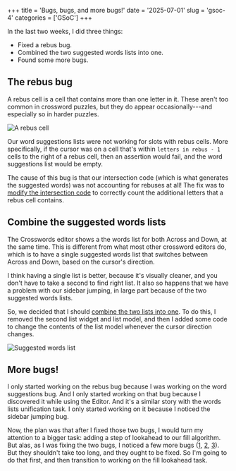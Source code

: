 +++
title      = 'Bugs, bugs, and more bugs!'
date       = '2025-07-01'
slug       = 'gsoc-4'
categories = ['GSoC']
+++

In the last two weeks, I did three things:
* Fixed a rebus bug.
* Combined the two suggested words lists into one.
* Found some more bugs.


## The rebus bug

A rebus cell is a cell that contains more than one letter in it. These aren't too common in crossword puzzles, but they do appear occasionally---and especially so in harder puzzles.

![A rebus cell](https://victorma.ca/posts/gsoc-4/rebus.png)

Our word suggestions lists were not working for slots with rebus cells. More specifically, if the cursor was on a cell that's within `letters in rebus - 1` cells to the right of a rebus cell, then an assertion would fail, and the word suggestions list would be empty.

The cause of this bug is that our intersection code (which is what generates the suggested words) was not accounting for rebuses at all! The fix was to [modify the intersection code](https://gitlab.gnome.org/jrb/crosswords/-/merge_requests/251) to correctly count the additional letters that a rebus cell contains.


## Combine the suggested words lists

The Crosswords editor shows a the words list for both Across and Down, at the same time. This is different from what most other crossword editors do, which is to have a single suggested words list that switches between Across and Down, based on the cursor's direction.

I think having a single list is better, because it's visually cleaner, and you don't have to take a second to find right list. It also so happens that we have a problem with our sidebar jumping, in large part because of the two suggested words lists.

So, we decided that I should [combine the two lists into one](https://gitlab.gnome.org/jrb/crosswords/-/merge_requests/256). To do this, I removed the second list widget and list model, and then I added some code to change the contents of the list model whenever the cursor direction changes.

![Suggested words list](https://victorma.ca/posts/gsoc-4/suggested-words.png)


## More bugs!

I only started working on the rebus bug because I was working on the word suggestions bug. And I only started working on that bug because I discovered it while using the Editor. And it's a similar story with the words lists unification task. I only started working on it because I noticed the sidebar jumping bug.

Now, the plan was that after I fixed those two bugs, I would turn my attention to a bigger task: adding a step of lookahead to our fill algorithm. But alas, as I was fixing the two bugs, I noticed a few more bugs ([1](https://gitlab.gnome.org/jrb/crosswords/-/issues/276), [2](https://gitlab.gnome.org/jrb/crosswords/-/issues/277), [3](https://gitlab.gnome.org/jrb/crosswords/-/issues/278)). But they shouldn't take too long, and they ought to be fixed. So I'm going to do that first, and then transition to working on the fill lookahead task.